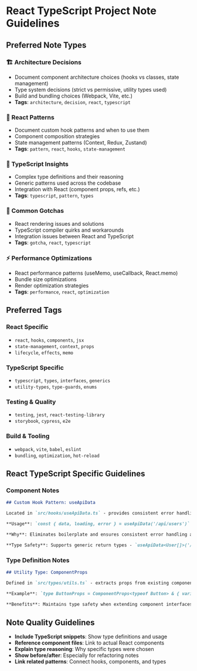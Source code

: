 # React TypeScript Project Note Guidelines

## Preferred Note Types

### 🏗️ Architecture Decisions
- Document component architecture choices (hooks vs classes, state management)
- Type system decisions (strict vs permissive, utility types used)
- Build and bundling choices (Webpack, Vite, etc.)
- **Tags**: `architecture`, `decision`, `react`, `typescript`

### 🔧 React Patterns
- Document custom hook patterns and when to use them
- Component composition strategies
- State management patterns (Context, Redux, Zustand)
- **Tags**: `pattern`, `react`, `hooks`, `state-management`

### 📝 TypeScript Insights
- Complex type definitions and their reasoning
- Generic patterns used across the codebase
- Integration with React (component props, refs, etc.)
- **Tags**: `typescript`, `pattern`, `types`

### 🐛 Common Gotchas
- React rendering issues and solutions
- TypeScript compiler quirks and workarounds
- Integration issues between React and TypeScript
- **Tags**: `gotcha`, `react`, `typescript`

### ⚡ Performance Optimizations
- React performance patterns (useMemo, useCallback, React.memo)
- Bundle size optimizations
- Render optimization strategies
- **Tags**: `performance`, `react`, `optimization`

## Preferred Tags

### React Specific
- `react`, `hooks`, `components`, `jsx`
- `state-management`, `context`, `props`
- `lifecycle`, `effects`, `memo`

### TypeScript Specific
- `typescript`, `types`, `interfaces`, `generics`
- `utility-types`, `type-guards`, `enums`

### Testing & Quality
- `testing`, `jest`, `react-testing-library`
- `storybook`, `cypress`, `e2e`

### Build & Tooling
- `webpack`, `vite`, `babel`, `eslint`
- `bundling`, `optimization`, `hot-reload`

## React TypeScript Specific Guidelines

### Component Notes
```markdown
## Custom Hook Pattern: useApiData

Located in `src/hooks/useApiData.ts` - provides consistent error handling and loading states for API calls.

**Usage**: `const { data, loading, error } = useApiData('/api/users')`

**Why**: Eliminates boilerplate and ensures consistent error handling across components.

**Type Safety**: Supports generic return types - `useApiData<User[]>('/api/users')`
```

### Type Definition Notes
```markdown
## Utility Type: ComponentProps

Defined in `src/types/utils.ts` - extracts props from existing components for composition.

**Example**: `type ButtonProps = ComponentProps<typeof Button> & { variant: 'primary' | 'secondary' }`

**Benefits**: Maintains type safety when extending component interfaces.
```

## Note Quality Guidelines

- **Include TypeScript snippets**: Show type definitions and usage
- **Reference component files**: Link to actual React components
- **Explain type reasoning**: Why specific types were chosen
- **Show before/after**: Especially for refactoring notes
- **Link related patterns**: Connect hooks, components, and types
